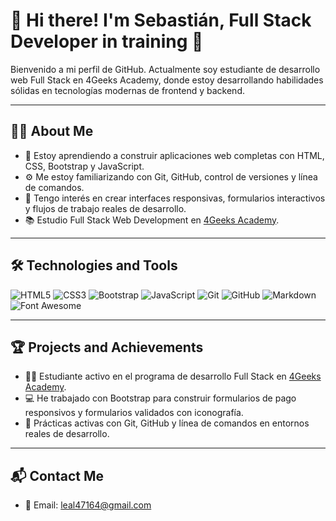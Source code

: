 # 👋 Hi there! I'm Sebastián, Full Stack Developer in training 🚀

Bienvenido a mi perfil de GitHub. Actualmente soy estudiante de desarrollo web Full Stack en 4Geeks Academy, donde estoy desarrollando habilidades sólidas en tecnologías modernas de frontend y backend.

---

## 👨‍💻 About Me

- 🔭 Estoy aprendiendo a construir aplicaciones web completas con HTML, CSS, Bootstrap y JavaScript.
- ⚙️ Me estoy familiarizando con Git, GitHub, control de versiones y línea de comandos.
- 🎯 Tengo interés en crear interfaces responsivas, formularios interactivos y flujos de trabajo reales de desarrollo.
- 📚 Estudio Full Stack Web Development en [4Geeks Academy](https://4geeksacademy.com/).

---

## 🛠️ Technologies and Tools

![HTML5](https://img.shields.io/badge/-HTML5-E34F26?style=flat&logo=html5&logoColor=white)
![CSS3](https://img.shields.io/badge/-CSS3-1572B6?style=flat&logo=css3&logoColor=white)
![Bootstrap](https://img.shields.io/badge/-Bootstrap-7952B3?style=flat&logo=bootstrap&logoColor=white)
![JavaScript](https://img.shields.io/badge/-JavaScript-F7DF1E?style=flat&logo=javascript&logoColor=black)
![Git](https://img.shields.io/badge/-Git-F05032?style=flat&logo=git&logoColor=white)
![GitHub](https://img.shields.io/badge/-GitHub-181717?style=flat&logo=github&logoColor=white)
![Markdown](https://img.shields.io/badge/-Markdown-000000?style=flat&logo=markdown&logoColor=white)
![Font Awesome](https://img.shields.io/badge/-FontAwesome-339AF0?style=flat&logo=font-awesome&logoColor=white)

---

## 🏆 Projects and Achievements

- 👨‍🏫 Estudiante activo en el programa de desarrollo Full Stack en [4Geeks Academy](https://4geeksacademy.com/).
- 💻 He trabajado con Bootstrap para construir formularios de pago responsivos y formularios validados con iconografía.
- 🔧 Prácticas activas con Git, GitHub y línea de comandos en entornos reales de desarrollo.

---

## 📬 Contact Me

- 📧 Email: [leal47164@gmail.com](mailto:leal47164@gmail.com)


